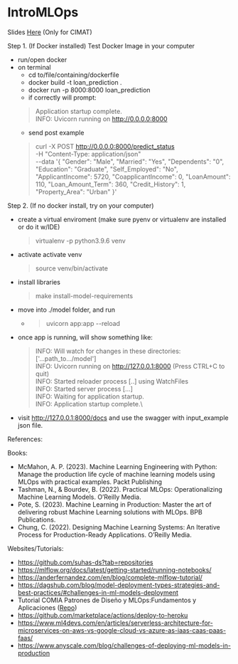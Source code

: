 # IntroMLOps

Slides [Here](https://docs.google.com/presentation/d/1CAaNZtyCv5nmif1a03c6tZSTQdc47DF1Ssd_v8NI9yA/edit?usp=sharing) (Only for CIMAT) 


Step 1. (If Docker installed) Test Docker Image in your computer

* run/open docker
* on terminal 
  * cd to/file/containing/dockerfile
  * docker build -t loan_prediction .  
  *  docker run -p 8000:8000 loan_prediction
  *  if correctly will prompt: 
  > Application startup complete.\
  INFO: Uvicorn running on http://0.0.0.0:8000
  * send post example 
  > curl -X POST http://0.0.0.0:8000/predict_status \
     -H "Content-Type: application/json" \
     --data '{
         "Gender": "Male",
         "Married": "Yes",
         "Dependents": "0",
         "Education": "Graduate",
         "Self_Employed": "No",
         "ApplicantIncome": 5720,
         "CoapplicantIncome": 0,
         "LoanAmount": 110,
         "Loan_Amount_Term": 360,
         "Credit_History": 1,
         "Property_Area": "Urban"
     }'

Step 2. (If no docker install, try on your computer)
* create a virtual enviroment (make sure pyenv or virtualenv are installed or do it w/IDE)
    >virtualenv -p python3.9.6 venv 
* activate activate venv
    >  source venv/bin/activate
* install libraries
   > make install-model-requirements
* move into ./model folder, and run
  * >  uvicorn app:app --reload 
* once app is running, will show something like: 
    > INFO:     Will watch for changes in these directories: ['...path_to.../model']\
    INFO:     Uvicorn running on http://127.0.0.1:8000 (Press CTRL+C to quit)\
    INFO:     Started reloader process [..] using WatchFiles\
    INFO:     Started server process [...]\
    INFO:     Waiting for application startup.\
    INFO:     Application startup complete.\
* visit http://127.0.0.1:8000/docs and use the swagger with input_example json file. 





References: 


Books:

* McMahon, A. P. (2023). Machine Learning Engineering with Python: Manage the production life cycle of machine learning models using MLOps with practical examples. Packt Publishing
* Tashman, N., & Bourdev, B. (2022). Practical MLOps: Operationalizing Machine Learning Models. O’Reilly Media.
* Pote, S. (2023). Machine Learning in Production: Master the art of delivering robust Machine Learning solutions with MLOps. BPB Publications.
* Chung, C. (2022). Designing Machine Learning Systems: An Iterative Process for Production-Ready Applications. O’Reilly Media.


Websites/Tutorials:

* https://github.com/suhas-ds?tab=repositories
* https://mlflow.org/docs/latest/getting-started/running-notebooks/
* https://anderfernandez.com/en/blog/complete-mlflow-tutorial/
* https://dagshub.com/blog/model-deployment-types-strategies-and-best-practices/#challenges-in-ml-models-deployment
* Tutorial COMIA Patrones de Diseño y MLOps:Fundamentos y Aplicaciones ([Repo](https://github.com/Ivanrs297/mlops-mlflow-tracking))
* https://github.com/marketplace/actions/deploy-to-heroku
* https://www.ml4devs.com/en/articles/serverless-architecture-for-microservices-on-aws-vs-google-cloud-vs-azure-as-iaas-caas-paas-faas/
* https://www.anyscale.com/blog/challenges-of-deploying-ml-models-in-production













